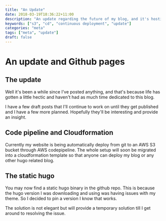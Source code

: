 ```yaml
---
title: "An Update"
date: 2018-03-19T18:36:22+11:00
description: "An update regarding the future of my blog, and it's hosting"
keywords: ["s3", "cd", "continuous deployment", "update"]
categories: "meta"
tags: ["meta", "update"]
draft: false
---
```


# An update and Github pages

## The update

Well it's been a while since I've posted anything, and that's because life has gotten a little hectic and haven't had as much time dedicated to this blog.

I have a few draft posts that I'll continue to work on until they get published and I have a few more planned. Hopefully they'll be interesting and provide an insight.

## Code pipeline and Cloudformation

Currently my website is being automatically deploy from git to an AWS S3 bucket through AWS codepipeline.
The whole setup will soon be migrated into a cloudformation template so that anyone can deploy my blog or any other hugo related blog.

## The static hugo

You may now find a static hugo binary in the github repo. This is because the hugo version I was downloading and using was having issues with my theme. So I decided to pin a version I know that works.

The solution is not elegant but will provide a temporary solution till I get around to resolving the issue.
